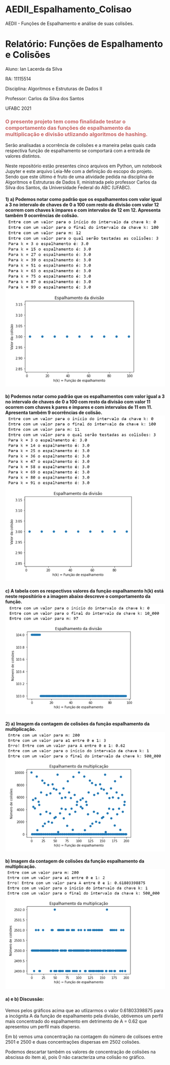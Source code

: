 # AEDII_Espalhamento_Colisao
AEDII - Funções de Espalhamento e análise de suas colisões.


<h1>Relatório: Funções de Espalhamento e Colisões</h1>
<p>Aluno: Ian Lacerda da Silva</p>
<p>RA: 11115514</p>
<p>Disciplina: Algoritmos e Estruturas de Dados II</p>
<p>Professor: Carlos da Silva dos Santos</p>
<p>UFABC 2021</p>


<h3 style="color:rgb(200,100,100);">O presente projeto tem como finalidade testar o comportamento das funções de espalhamento da multiplicação e divisão utlizando algoritmos de hashing. </h3>

Serão analisadas a ocorrência de colisões e a maneira pelas quais cada respectiva função de espalhamento se comportará com a entrada de valores distintos.


Neste repositório estão presentes cinco arquivos em Python, um notebook Jupyter e este arquivo Leia-Me com a definição do escopo do projeto. Sendo que este último é fruto de uma atividade pedida na disciplina de Algoritmos e Estruturas de Dados II, ministrada pelo professor Carlos da Silva dos Santos, da Universidade Federal do ABC (UFABC).


<h4>1) a) Podemos notar como padrão que os espalhamentos com valor igual a 3 no intervalo de chaves de 0 a 100 com resto da divisão com valor 12 ocorrem com chaves k ímpares e com intervalos de 12 em 12. Apresenta também 9 ocorrências de colisão.
<img src="ex1_a.png"></img></h4>

<h4>b) Podemos notar como padrão que os espalhamentos com valor igual a 3 no intervalo de chaves de 0 a 100 com resto da divisão com valor 11 ocorrem com chaves k pares e ímpares e com intervalos de 11 em 11. Apresenta também 9 ocorrências de colisão.
<img src="ex1_b.png"></img></h4>

<h4>c) A tabela com os respectivos valores da função espalhamento h(k) está neste repositório e a imagem abaixo descreve o comportamento da função.
<img src="ex1_c.png"></img></h4>


<h4>2) a) Imagem da contagem de colisões da função espalhamento da multiplicação.
<img src="ex2_a.png"></img></h4>


<h4>b) Imagem da contagem de colisões da função espalhamento da multiplicação.
<img src="ex2_b.png"></img></h4>

<h4>a) e b) Discussão: </h4>

Vemos pelos gráficos acima que ao utlizarmos o valor 0.61803398875 para a incógnita A da função de espalhamento pela divisão, obtivemos um perfil mais concentrado do espalhamento em detrimento de A = 0.62 que apresentou um perfil mais disperso. 

Em b) vemos uma concentração na contagem do número de colisoes entre 2501 e 2500 e duas concentrações dispersas em 2502 colisões.

Podemos descartar também os valores de concentração de colisões na abscissa do item a), pois 0 não caracteriza uma colisão no gráfico.
